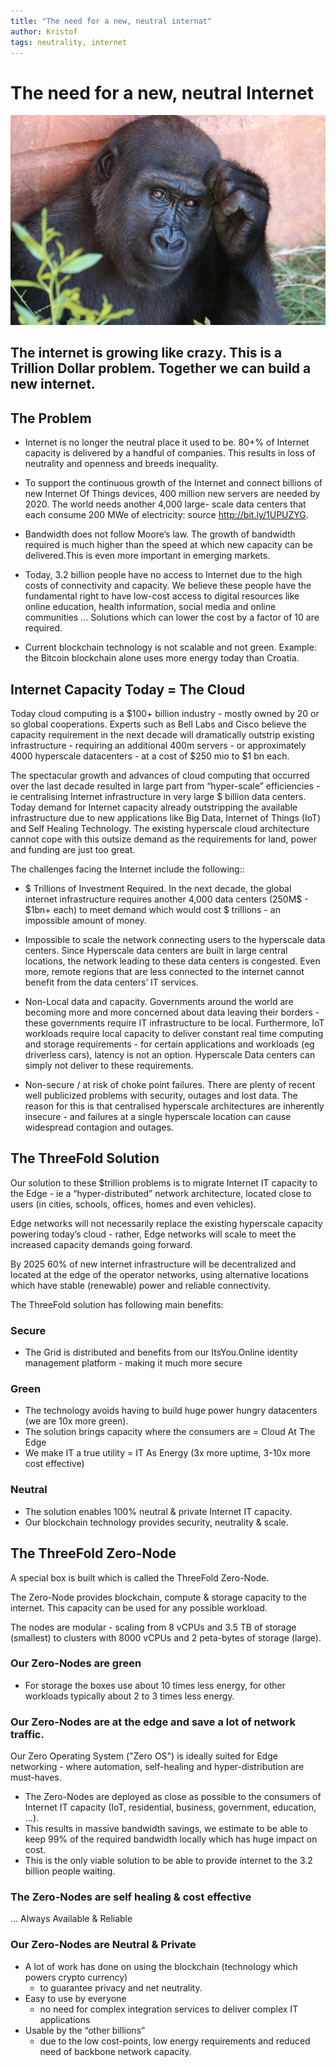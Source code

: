 ```yaml
---
title: "The need for a new, neutral internat"
author: Kristof
tags: neutrality, internet
---
```



# The need for a new, neutral Internet

![Logo](../assets:images/neutral-internet.jpg)
## The internet is growing like crazy. This is a Trillion Dollar problem. Together we can build a new internet.



## The Problem

- Internet is no longer the neutral place it used to be. 80+% of Internet capacity is delivered by a handful of companies. This results in loss of neutrality and openness and breeds inequality.

- To support the continuous growth of the Internet and connect billions of new Internet Of Things devices, 400 million new servers are needed by 2020. The world needs another 4,000 large- scale data centers that each consume 200 MWe of electricity: source http://bit.ly/1UPUZYG.

- Bandwidth does not follow Moore’s law. The growth of bandwidth required is much higher than the speed at which new capacity can be delivered.This is even more important in emerging markets.

- Today, 3.2 billion people have no access to Internet due to the high costs of connectivity and capacity. We believe these people have the fundamental right to have low-cost access to digital resources like online education, health information, social media and online communities ...
Solutions which can lower the cost by a factor of 10 are required.

- Current blockchain technology is not scalable and not green. Example: the Bitcoin blockchain alone uses more energy today than Croatia.


## Internet Capacity Today = The Cloud

Today cloud computing is a $100+ billion industry - mostly owned by 20 or so global cooperations. Experts such as Bell Labs and Cisco believe the capacity requirement in the next decade will dramatically outstrip existing infrastructure - requiring an additional 400m servers - or approximately 4000 hyperscale datacenters - at a cost of $250 mio to $1 bn each.

The spectacular growth and advances of cloud computing that occurred over the last decade resulted in large part from “hyper-scale” efficiencies - ie centralising Internet infrastructure in very large $ billion data centers.  Today demand for Internet capacity already outstripping the available infrastructure due to new applications like Big Data, Internet of Things (IoT) and Self Healing Technology.  The existing hyperscale cloud architecture cannot cope with this outsize demand as the requirements for land, power and funding are just too great.  

The challenges facing the Internet include the following::

- $ Trillions of Investment Required.  In the next decade, the global internet infrastructure requires another 4,000 data centers (250M$ - $1bn+ each) to meet demand which would cost $ trillions - an impossible amount of money.

- Impossible to scale the network connecting users to the hyperscale data centers.  Since Hyperscale data centers are built in large central locations, the network leading to these data centers is congested.  Even more, remote regions that are less connected to the internet cannot benefit from the data centers’ IT services.

- Non-Local data and capacity.  Governments around the world are becoming more and more concerned about data leaving their borders - these governments require IT infrastructure to be local.  Furthermore, IoT workloads require local capacity to deliver constant real time computing and storage requirements - for certain applications and workloads (eg driverless cars), latency is not an option.   Hyperscale Data centers can simply not deliver to these requirements.

- Non-secure / at risk of choke point failures.  There are plenty of recent well publicized problems with security, outages and lost data.  The reason for this is that centralised hyperscale architectures are inherently insecure - and failures at a single hyperscale location can cause widespread contagion and outages.



## The ThreeFold Solution

Our solution to these $trillion problems is to migrate Internet IT capacity to the Edge - ie a “hyper-distributed” network architecture, located close to users (in cities, schools, offices, homes and even vehicles).

Edge networks will not necessarily replace the existing hyperscale capacity powering today’s cloud - rather, Edge networks will scale to meet the increased capacity demands going forward.

By 2025 60% of new internet infrastructure will be decentralized and located at the edge of the operator networks, using alternative locations which have stable (renewable) power and reliable connectivity.

The ThreeFold solution has following main benefits:


### Secure

- The Grid is distributed and benefits from our ItsYou.Online identity management platform - making it much more secure

### Green

- The technology avoids having to build huge power hungry datacenters (we are 10x more green).
- The solution brings capacity where the consumers are = Cloud At The Edge
- We make IT a true utility = IT As Energy (3x more uptime, 3-10x more cost effective)

### Neutral

- The solution enables 100% neutral & private Internet IT capacity.
- Our blockchain technology provides security, neutrality & scale.


## The ThreeFold Zero-Node

A special box is built which is called the ThreeFold Zero-Node.

The Zero-Node provides blockchain, compute & storage capacity to the internet.
This capacity can be used for any possible workload.

The nodes are modular - scaling from 8 vCPUs and 3.5 TB of storage (smallest) to clusters with 8000 vCPUs and 2 peta-bytes of storage (large).

### Our Zero-Nodes are green

- For storage the boxes use about 10 times less energy, for other workloads typically about 2 to 3 times less energy.

### Our Zero-Nodes are at the edge and save a lot of network traffic.

Our Zero Operating System ("Zero OS") is ideally suited for Edge networking - where automation, self-healing and hyper-distribution are must-haves.  
- The Zero-Nodes are deployed as close as possible to the consumers of Internet IT capacity (IoT, residential, business, government, education, …).
- This results in massive bandwidth savings, we estimate to be able to keep 99% of the required bandwidth locally which has huge impact on cost.
- This is the only viable solution to be able to provide internet to the 3.2 billion people waiting.

### The Zero-Nodes are self healing & cost effective

... Always Available & Reliable

### Our Zero-Nodes are Neutral & Private

- A lot of work has done on using the blockchain (technology which powers crypto currency)
	- to guarantee privacy and net neutrality.
- Easy to use by everyone
	- no need for complex integration services to deliver complex IT applications
- Usable by the “other billions”
	- due to the low cost-points, low energy requirements and reduced need of backbone network capacity.
